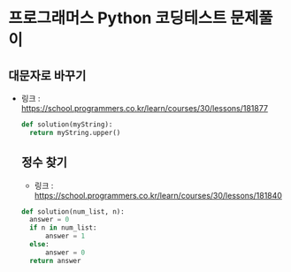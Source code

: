 # 프로그래머스 Python 코딩테스트 문제풀이


## 대문자로 바꾸기
- 링크 : https://school.programmers.co.kr/learn/courses/30/lessons/181877
  ```python
  def solution(myString):
    return myString.upper()
  ```


  ## 정수 찾기
  - 링크 : https://school.programmers.co.kr/learn/courses/30/lessons/181840
  ```python
  def solution(num_list, n):
    answer = 0
    if n in num_list:
        answer = 1
    else:
        answer = 0
    return answer
  ```

